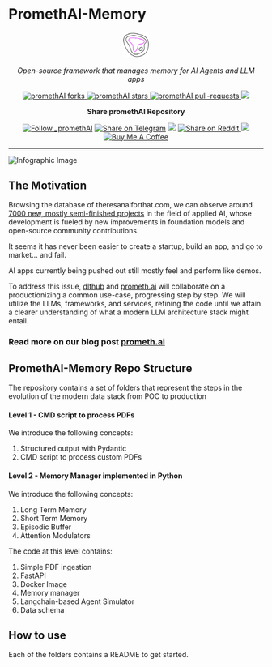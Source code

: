 # PromethAI-Memory




<p align="center">
  <a href="https://prometh.ai//#gh-light-mode-only">
    <img src="assets/topoteretes_logo.png" width="10%" alt="promethAI logo" />
  </a>

  
</p>

<p align="center"><i>Open-source framework that manages memory for AI Agents and LLM apps </i></p>

<p align="center">
<a href="https://github.com/topoteretes/PromethAI-Memory/fork" target="blank">
<img src="https://img.shields.io/github/forks/topoteretes/PromethAI-Memory?style=for-the-badge" alt="promethAI forks"/>
</a>

<a href="https://github.com/topoteretes/PromethAI-Backend/stargazers" target="blank">
<img src="https://img.shields.io/github/stars/topoteretes/PromethAI-Memory?style=for-the-badge" alt="promethAI stars"/>
</a>
<a href="https://github.com/topoteretes/PromethAI-Backend/pulls" target="blank">
<img src="https://img.shields.io/github/issues-pr/topoteretes/PromethAI-Memory?style=for-the-badge" alt="promethAI pull-requests"/>
</a>
<a href='https://github.com/topoteretes/PromethAI-Backend/releases'>
<img src='https://img.shields.io/github/release/topoteretes/PromethAI-Memory?&label=Latest&style=for-the-badge'>
</a>

</p>

[//]: # (<p align="center"><b>Follow PromethAI </b></p>)

[//]: # (<p align="center">)

[//]: # (<a href="https://twitter.com/_promethAI" target="blank">)

[//]: # (<img src="https://img.shields.io/twitter/follow/_promethAI?label=Follow: _promethAI&style=social" alt="Follow _promethAI"/>)

[//]: # (</a>)

[//]: # (<p align="center">)

[//]: # (<a href="https://prometh.ai" target="_blank"><img src="https://img.shields.io/twitter/url?label=promethAI Website&logo=website&style=social&url=https://github.com/topoteretes/PromethAI-Memory"/></a>)

[//]: # (<p align="center">)

[//]: # (<a href="https://www.youtube.com/@_promethAI" target="_blank"><img src="https://img.shields.io/twitter/url?label=Youtube&logo=youtube&style=social&url=https://github.com/topoteretes/PromethAI-Memory"/></a>)

[//]: # (</p>)


<p align="center"><b>Share promethAI Repository</b></p>

<p align="center">

<a href="https://twitter.com/intent/tweet?text=Check%20this%20GitHub%20repository%20out.%20promethAI%20-%20Let%27s%20you%20easily%20build,%20manage%20and%20run%20useful%20autonomous%20AI%20agents.&url=https://github.com/topoteretes/PromethAI-Backend-Backend&hashtags=promethAI,AGI,Autonomics,future" target="blank">
<img src="https://img.shields.io/twitter/follow/_promethAI?label=Share Repo on Twitter&style=social" alt="Follow _promethAI"/></a> 
<a href="https://t.me/share/url?text=Check%20this%20GitHub%20repository%20out.%20promethAI%20-%20Let%27s%20you%20easily%20build,%20manage%20and%20run%20useful%20autonomous%20AI%20agents.&url=https://github.com/topoteretes/PromethAI-Backend" target="_blank"><img src="https://img.shields.io/twitter/url?label=Telegram&logo=Telegram&style=social&url=https://github.com/topoteretes/PromethAI-Backend" alt="Share on Telegram"/></a>
<a href="https://api.whatsapp.com/send?text=Check%20this%20GitHub%20repository%20out.%20promethAI%20-%20Let's%20you%20easily%20build,%20manage%20and%20run%20useful%20autonomous%20AI%20agents.%20https://github.com/topoteretes/PromethAI-Backend"><img src="https://img.shields.io/twitter/url?label=whatsapp&logo=whatsapp&style=social&url=https://github.com/topoteretes/PromethAI-Backend" /></a> <a href="https://www.reddit.com/submit?url=https://github.com/topoteretes/PromethAI-Backend&title=Check%20this%20GitHub%20repository%20out.%20promethAI%20-%20Let's%20you%20easily%20build,%20manage%20and%20run%20useful%20autonomous%20AI%20agents.
" target="blank">
<img src="https://img.shields.io/twitter/url?label=Reddit&logo=Reddit&style=social&url=https://github.com/topoteretes/PromethAI-Backend" alt="Share on Reddit"/>
</a> <a href="mailto:?subject=Check%20this%20GitHub%20repository%20out.&body=promethAI%20-%20Let%27s%20you%20easily%20build,%20manage%20and%20run%20useful%20autonomous%20AI%20agents.%3A%0Ahttps://github.com/topoteretes/PromethAI-Backend" target="_blank"><img src="https://img.shields.io/twitter/url?label=Gmail&logo=Gmail&style=social&url=https://github.com/topoteretes/PromethAI-Backend"/></a> <a href="https://www.buymeacoffee.com/promethAI" target="_blank"><img src="https://cdn.buymeacoffee.com/buttons/default-orange.png" alt="Buy Me A Coffee" height="23" width="100" style="border-radius:1px"></a>

</p>

<hr>




![Infographic Image](https://github.com/topoteretes/PromethAI-Memory/blob/main/infographic_final.png)

## The Motivation

Browsing the database of theresanaiforthat.com, we can observe around [7000 new, mostly semi-finished projects](https://theresanaiforthat.com/) in the field of applied AI, whose development is fueled by new improvements in foundation models and open-source community contributions.

It seems it has never been easier to create a startup, build an app, and go to market… and fail.

AI apps currently being pushed out still mostly feel and perform like demos.

To address this issue, [dlthub](https://dlthub.com/) and [prometh.ai](http://prometh.ai/) will collaborate on a productionizing a common use-case, progressing step by step. We will utilize the LLMs, frameworks, and services, refining the code until we attain a clearer understanding of what a modern LLM architecture stack might entail.

### Read more on our blog post [prometh.ai](http://prometh.ai/promethai-memory-blog-post-one)


## PromethAI-Memory Repo Structure

The repository contains a set of folders that represent the steps in the evolution of the modern data stack from POC to production

#### Level 1 - CMD script to process PDFs
  We introduce the following concepts:
  1. Structured output with Pydantic
  2. CMD script to process custom PDFs
 
#### Level 2 - Memory Manager implemented in Python

We introduce the following concepts:
  1. Long Term Memory
  2. Short Term Memory
  3. Episodic Buffer
  4. Attention Modulators

The code at this level contains:
  1. Simple PDF ingestion
  2. FastAPI
  3. Docker Image
  4. Memory manager
  5. Langchain-based Agent Simulator
  6. Data schema

## How to use

Each of the folders contains a README to get started. 
